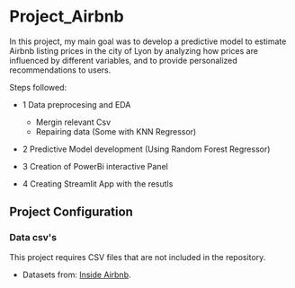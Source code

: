 # Project_Airbnb
In this project, my main goal was to develop a predictive model to estimate Airbnb listing prices in the city of Lyon by analyzing how prices are influenced by different variables, and to provide personalized recommendations to users.

Steps followed: 
- 1 Data preprocesing and EDA
   - Mergin relevant Csv
   - Repairing data (Some with KNN Regressor)
  
- 2 Predictive Model development (Using Random Forest Regressor)

- 3 Creation of PowerBi interactive Panel

- 4 Creating Streamlit App with the resutls
  
 
## Project Configuration

### Data csv's

This project requires CSV files that are not included in the repository.
- Datasets from: [Inside Airbnb](https://insideairbnb.com/get-the-data/).
